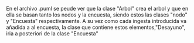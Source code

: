 En el archivo .puml se peude ver que la clase "Arbol" crea el arbol y que en ella se basan tanto los nodos y la encuesta, siendo estos las clases "nodo" y 
"Encuesta" respectivamente. A su vez como cada ingesta introducida va añadida a al encuesta, la clase que contiene estos elementos,"Desayuno", iria a 
posteriori de la clase "Encuesta"

